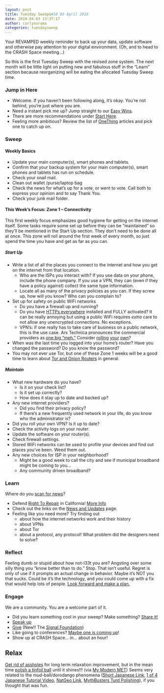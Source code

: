```yaml
---
layout: post
title: Tuesday Sweep&#58 03 April 2018
date: 2018-04-03 13:37:17
author: carlynorama
categories: tuesdaysweep
---
```

Your REVAMPED weekly reminder to back up your data, update software and otherwise pay attention to your digital environment. (Oh, and to head to the CRASH Space meeting…)

So this is the first Tuesday Sweep with the revised zone system. The next month will be little light on putting new and fabulous stuff in the “Learn” section because reorganizing will be eating the allocated Tuesday Sweep time.

### Jump in Here

*   Welcome. If you haven’t been following along, it’s okay. You’re not behind, you’re just where you are.
*   Need a instant pick me up? Jump straight to our [Easy Wins](https://crashspace.github.io/tuesday/start/04-pick-an-easy-win.html).
*   There are more recommendations under [Start Here](https://crashspace.github.io/tuesday/start/).
*   Feeling more ambitious? Review the list of [OneThing](https://blog.crashspace.org/tag/onething/) articles and pick one to catch up on.

### Sweep

#### Weekly Basics

*   Update your main computer(s), smart phones and tablets.
*   Confirm that your backup system for your main computer(s), smart phones and tablets has run on schedule.
*   Check your snail mail.
*   Clean out wallet /purse/laptop bag
*   Check the news for what’s up for a vote, or went to vote. Call both to express your opinion and to say Thank You.
*   Check your junk mail folder.

#### This Week’s Focus: Zone 1 – Connectivity

This first weekly focus emphasizes good hygiene for getting on the internet itself. Some tasks require some set up before they can be “maintained” so they’ll be mentioned in the Start Up section. They don’t need to be done all at once. This zone will roll around the first week of every month, so just spend the time you have and get as far as you can.

##### Start Up

*   Write a list of all the places you connect to the internet and how you get on the internet from that location.
    *   Who are the ISPs you interact with? If you use data on your phone, include the phone company. If you use a VPN, they can (even if they have a policy against) collect the same type information.
    *   Locate all as many of the privacy policies as you can. If they screw up, how will you know? Who can you complain to?
*   Set up for safety on public WiFi networks
    *   Do you have a firewall up and running?
    *   Do you have [HTTPs everywhere](https://www.eff.org/https-everywhere) installed and FULLY activated? It can be really annoying but using a public WiFi requires _extra_ care to not allow any unencrypted connections. No exceptions.
    *   VPN’s: if one really has to take care of business on a public network, this is the use case. Ars Technica pronounces the commercial providers as [one big “meh.”](https://arstechnica.com/information-technology/2016/06/aiming-for-anonymity-ars-assesses-the-state-of-vpns-in-2016/) Consider [rolling](https://arstechnica.com/gadgets/2017/05/how-to-build-your-own-vpn-if-youre-rightfully-wary-of-commercial-options/) [your](https://www.makeuseof.com/tag/install-vpn-raspberry-pi/) [own](https://www.wired.com/story/alphabet-outline-vpn-software/)?
*   When was the last time you logged into your home’s router? Have you changed the password? Do you know the password?
*   You may not ever use Tor, but one of these Zone 1 weeks will be a good time to learn about [Tor and Onion Routers](https://blog.crashspace.org/2017/01/one-thing-to-do-today-learn-about-the-onion-router-tor/) in general.

##### Maintain

*   What new hardware do you have?
    *   Is it on your check list?
    *   Is it set up correctly?
    *   How does it stay up to date and backed up?
*   Any new internet providers?
    *   Did you find their privacy policy?
    *   If there’s a new frequently used network in your life, do you know who the administrator is?
*   Did you roll your own VPN? Is it up to date?
*   Check the activity logs on your router.
*   Update the software on your router(s).
*   Check firewall settings.
*   Stored WiFi networks can be used to profile your devices and find out places you’ve been. Weed them out.
*   Any new choices for ISP in your neighborhood?
    *   Might be a good week to call the city and see if municipal broadband might be coming to you…
    *   Any community driven broadband?

### Learn

Where do you [scan for news](https://crashspace.github.io/tuesday/)?

*   Defend [Right To Repair](https://california.repair.org/?utm_medium=organic&utm_source=ifixit#tellstory) in California! [More Info](https://www.engadget.com/2018/03/07/california-right-to-repair-bill/)
*   Check out the links on the [News and Updates](https://crashspace.github.io/tuesday/learn/01-news.html) page.
*   Feeling like you need more? Try finding out
    *   about how the internet networks work and their history
    *   about VPNs
    *   about Tor
    *   about a protocol, any protocol! What problem did the designers need to solve?

### Reflect

Feeling dumb or stupid about how not-l33t you are? Angsting over some silly thing you “know better than to do.” Stop. That isn’t useful. Regret is only of use if it prompts an actual change in behavior. Maybe it’s NOT you that sucks. Could be it’s the technology, and _you_ could come up with a fix that would help lots of people. [Look forward and make a plan.](https://blog.crashspace.org/2016/11/one-thing-to-do-today-add-self-review-to-tuesday-checklist/)

### Engage

We are a community. You are a welcome part of it.

*   Did you learn something cool in your sweep? Make something? [Share it!](https://blog.crashspace.org/2017/05/tuesday-sweep-9-may-2017/)
*   [Speak up](https://blog.crashspace.org/2016/12/one-thing-to-do-today-collect-phone-numbers-for-future-tuesday-sweeps/)
*   [Give](https://blog.crashspace.org/2016/11/one-thing-to-do-today-plan-a-way-to-give-to-the-cause-regularly/) (New!! The [Signal Foundation](https://signal.org/blog/signal-foundation/))
*   Like going to conferences? [Maybe one is coming up](https://infocon.org/cons/)!
*   Show up at CRASH Space… in… about an hour!

## Relax

[Get rid of assholes](https://www.vox.com/conversations/2017/9/26/16345476/stanford-psychologist-art-of-avoiding-assholes) for long term relaxation improvement, but in the mean time [polish a tinfoil ball](https://www.youtube.com/embed/WKz5lCGMf5Q) until it shines!!! (via [My Modern MET](https://mymodernmet.com/aluminum-foil-ball-trend/)) Seems very related to the mud-ball/dorodango phenomena ([Short Japanese Link](https://www.youtube.com/watch?v=4KazFMacVVY&ab_channel=%E3%83%9C%E3%83%B3%E3%83%9C%E3%83%B3TV), [1 of 4 Japanese Tutorial Video](https://www.youtube.com/watch?v=53HqvF1Cl-8&ab_channel=rikopinjo), [NatGeo Link](https://www.youtube.com/watch?v=HqAfzcJurMM&ab_channel=NationalGeographic), [MythBusters Turd Polishing](https://www.youtube.com/watch?v=yiJ9fy1qSFI&ab_channel=CoolBannanas13579)), if you thought that was fun.
